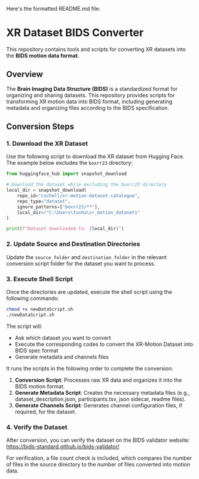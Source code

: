 Here's the formatted README.md file:

# XR Dataset BIDS Converter

This repository contains tools and scripts for converting XR datasets into the **BIDS motion data format**.

## Overview

The **Brain Imaging Data Structure (BIDS)** is a standardized format for organizing and sharing datasets. This repository provides scripts for transforming XR motion data into BIDS format, including generating metadata and organizing files according to the BIDS specification.

## Conversion Steps

### 1. Download the XR Dataset

Use the following script to download the XR dataset from Hugging Face. The example below excludes the `boxrr23` directory:

```python
from huggingface_hub import snapshot_download

# Download the dataset while excluding the boxrr23 directory
local_dir = snapshot_download(
    repo_id="cschell/xr-motion-dataset-catalogue",
    repo_type="dataset",
    ignore_patterns=["boxrr23/**"],
    local_dir=r"C:\Users\tusha\xr_motion_datasets"
)

print(f"Dataset downloaded to: {local_dir}")
```

### 2. Update Source and Destination Directories

Update the `source_folder` and `destination_folder` in the relevant conversion script folder for the dataset you want to process.

### 3. Execute Shell Script

Once the directories are updated, execute the shell script using the following commands:

```bash
chmod +x newDataScript.sh
./newDataScript.sh
```

The script will:
- Ask which dataset you want to convert
- Execute the corresponding codes to convert the XR-Motion Dataset into BIDS spec format
- Generate metadata and channels files

It runs the scripts in the following order to complete the conversion:

1. **Conversion Script**: Processes raw XR data and organizes it into the BIDS motion format.
2. **Generate Metadata Script**: Creates the necessary metadata files (e.g., dataset_description.json, participants.tsv, json sidecar, readme files).
3. **Generate Channels Script**: Generates channel configuration files, if required, for the dataset.

### 4. Verify the Dataset

After conversion, you can verify the dataset on the BIDS validator website: https://bids-standard.github.io/bids-validator/

For verification, a file count check is included, which compares the number of files in the source directory to the number of files converted into motion data.
